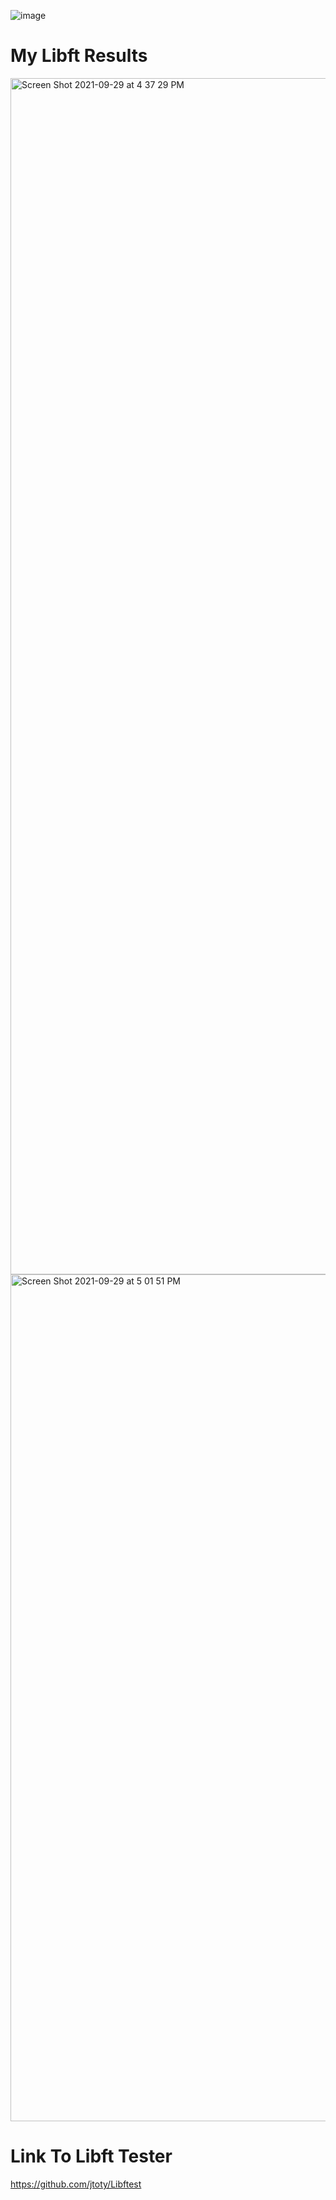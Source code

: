 ![image](https://user-images.githubusercontent.com/58959408/150704272-0d7b454d-2872-4695-aade-e5bc9c3b79aa.jpg)

# My Libft Results

<img width="1914" alt="Screen Shot 2021-09-29 at 4 37 29 PM" src="https://user-images.githubusercontent.com/58959408/135222374-f35ff7a5-b4d5-4d96-89a7-9d8b94cd3ba4.png">
<img width="1355" alt="Screen Shot 2021-09-29 at 5 01 51 PM" src="https://user-images.githubusercontent.com/58959408/135223336-19e44567-124d-455c-b8e6-07cf16f18d9c.png"> 

# Link To Libft Tester
https://github.com/jtoty/Libftest 
